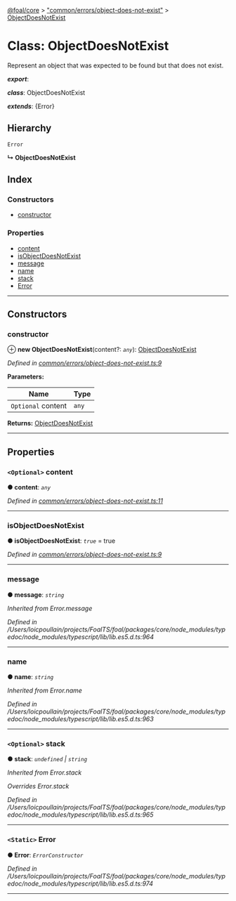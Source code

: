 [@foal/core](../README.md) > ["common/errors/object-does-not-exist"](../modules/_common_errors_object_does_not_exist_.md) > [ObjectDoesNotExist](../classes/_common_errors_object_does_not_exist_.objectdoesnotexist.md)

# Class: ObjectDoesNotExist

Represent an object that was expected to be found but that does not exist.

*__export__*: 

*__class__*: ObjectDoesNotExist

*__extends__*: {Error}

## Hierarchy

 `Error`

**↳ ObjectDoesNotExist**

## Index

### Constructors

* [constructor](_common_errors_object_does_not_exist_.objectdoesnotexist.md#constructor)

### Properties

* [content](_common_errors_object_does_not_exist_.objectdoesnotexist.md#content)
* [isObjectDoesNotExist](_common_errors_object_does_not_exist_.objectdoesnotexist.md#isobjectdoesnotexist)
* [message](_common_errors_object_does_not_exist_.objectdoesnotexist.md#message)
* [name](_common_errors_object_does_not_exist_.objectdoesnotexist.md#name)
* [stack](_common_errors_object_does_not_exist_.objectdoesnotexist.md#stack)
* [Error](_common_errors_object_does_not_exist_.objectdoesnotexist.md#error)

---

## Constructors

<a id="constructor"></a>

###  constructor

⊕ **new ObjectDoesNotExist**(content?: *`any`*): [ObjectDoesNotExist](_common_errors_object_does_not_exist_.objectdoesnotexist.md)

*Defined in [common/errors/object-does-not-exist.ts:9](https://github.com/FoalTS/foal/blob/70cc46bd/packages/core/src/common/errors/object-does-not-exist.ts#L9)*

**Parameters:**

| Name | Type |
| ------ | ------ |
| `Optional` content | `any` |

**Returns:** [ObjectDoesNotExist](_common_errors_object_does_not_exist_.objectdoesnotexist.md)

___

## Properties

<a id="content"></a>

### `<Optional>` content

**● content**: *`any`*

*Defined in [common/errors/object-does-not-exist.ts:11](https://github.com/FoalTS/foal/blob/70cc46bd/packages/core/src/common/errors/object-does-not-exist.ts#L11)*

___
<a id="isobjectdoesnotexist"></a>

###  isObjectDoesNotExist

**● isObjectDoesNotExist**: *`true`* = true

*Defined in [common/errors/object-does-not-exist.ts:9](https://github.com/FoalTS/foal/blob/70cc46bd/packages/core/src/common/errors/object-does-not-exist.ts#L9)*

___
<a id="message"></a>

###  message

**● message**: *`string`*

*Inherited from Error.message*

*Defined in /Users/loicpoullain/projects/FoalTS/foal/packages/core/node_modules/typedoc/node_modules/typescript/lib/lib.es5.d.ts:964*

___
<a id="name"></a>

###  name

**● name**: *`string`*

*Inherited from Error.name*

*Defined in /Users/loicpoullain/projects/FoalTS/foal/packages/core/node_modules/typedoc/node_modules/typescript/lib/lib.es5.d.ts:963*

___
<a id="stack"></a>

### `<Optional>` stack

**● stack**: *`undefined` \| `string`*

*Inherited from Error.stack*

*Overrides Error.stack*

*Defined in /Users/loicpoullain/projects/FoalTS/foal/packages/core/node_modules/typedoc/node_modules/typescript/lib/lib.es5.d.ts:965*

___
<a id="error"></a>

### `<Static>` Error

**● Error**: *`ErrorConstructor`*

*Defined in /Users/loicpoullain/projects/FoalTS/foal/packages/core/node_modules/typedoc/node_modules/typescript/lib/lib.es5.d.ts:974*

___

